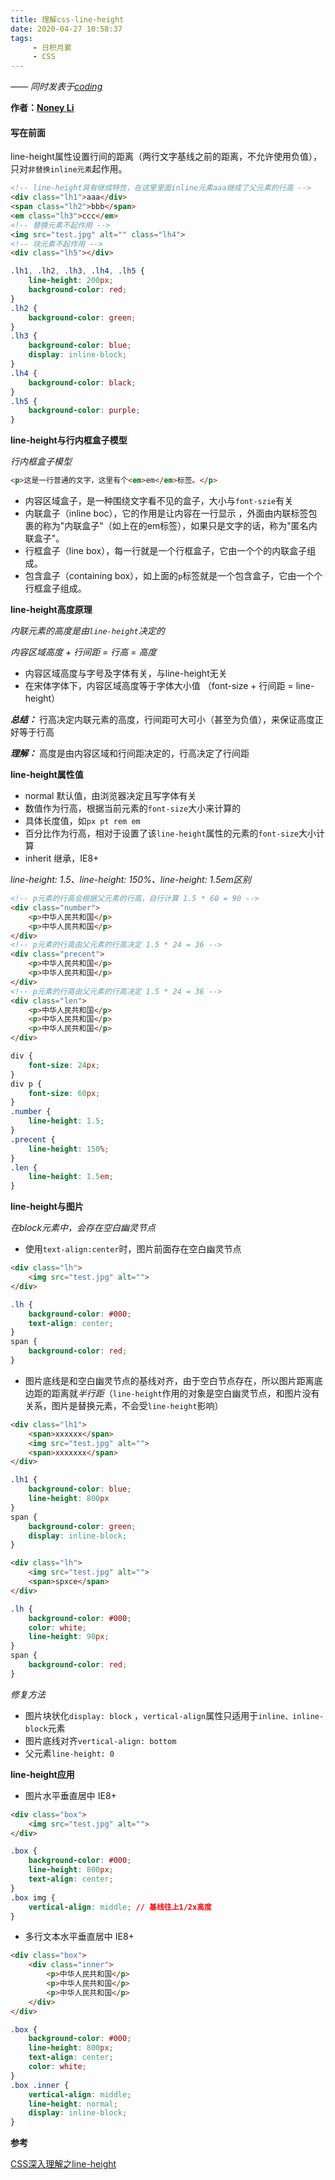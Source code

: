 ```yaml
---
title: 理解css-line-height
date: 2020-04-27 10:58:37
tags:
     - 日积月累
     - CSS
---
```


[Noney Li]: https://github.com/noney/ "noneyli"

*—— 同时发表于[coding](http://0kv30q.coding-pages.com/)*

__作者：[Noney Li]__

#### 写在前面

line-height属性设置行间的距离（两行文字基线之前的距离，不允许使用负值），只对`非替换inline元素`起作用。

```html
<!-- line-height具有继成特性，在这里里面inline元素aaa继成了父元素的行高 -->
<div class="lh1">aaa</div>
<span class="lh2">bbb</span>
<em class="lh3">ccc</em>
<!-- 替换元素不起作用 -->
<img src="test.jpg" alt="" class="lh4">
<!-- 块元素不起作用 -->
<div class="lh5"></div>
```

<!-- more -->

```css
.lh1, .lh2, .lh3, .lh4, .lh5 {
    line-height: 200px;
    background-color: red;
}
.lh2 {
    background-color: green;
}
.lh3 {
    background-color: blue;
    display: inline-block;
}
.lh4 {
    background-color: black;
}
.lh5 {
    background-color: purple;
}
```

**line-height与行内框盒子模型**

*行内框盒子模型*

```html
<p>这是一行普通的文字，这里有个<em>em</em>标签。</p>
```

- 内容区域盒子，是一种围绕文字看不见的盒子，大小与`font-szie`有关
- 内联盒子（inline boc），它的作用是让内容在一行显示 ，外面由内联标签包裹的称为"内联盒子"（如上在的em标签），如果只是文字的话，称为"匿名内联盒子"。
- 行框盒子（line box），每一行就是一个行框盒子，它由一个个的内联盒子组成。
- 包含盒子（containing box），如上面的`p`标签就是一个包含盒子，它由一个个行框盒子组成。

**line-height高度原理**

*内联元素的高度是由`line-height`决定的*

*内容区域高度 + 行间距 = 行高 = 高度*

- 内容区域高度与字号及字体有关，与line-height无关
- 在宋体字体下，内容区域高度等于字体大小值 （font-size + 行间距 = line-height）

***总结：*** 行高决定内联元素的高度，行间距可大可小（甚至为负值），来保证高度正好等于行高

***理解：*** 高度是由内容区域和行间距决定的，行高决定了行间距

**line-height属性值**

- normal 默认值，由浏览器决定且写字体有关
- <number> 数值作为行高，根据当前元素的`font-size`大小来计算的
- <length> 具体长度值，如`px pt rem em`
- <precent>百分比作为行高，相对于设置了该`line-height`属性的元素的`font-size`大小计算
- inherit 继承，IE8+

*line-height: 1.5、line-height: 150%、line-height: 1.5em区别*

```html
<!-- p元素的行高会根据父元素的行高，自行计算 1.5 * 60 = 90 -->
<div class="number">
    <p>中华人民共和国</p>
    <p>中华人民共和国</p>
</div>
<!-- p元素的行高由父元素的行高决定 1.5 * 24 = 36 -->
<div class="precent">
    <p>中华人民共和国</p>
    <p>中华人民共和国</p>
</div>
<!-- p元素的行高由父元素的行高决定 1.5 * 24 = 36 -->
<div class="len">
    <p>中华人民共和国</p>
    <p>中华人民共和国</p>
    <p>中华人民共和国</p>
</div>
```

```css
div {
    font-size: 24px;
}
div p {
    font-size: 60px;
}
.number {
    line-height: 1.5;
}
.precent {
    line-height: 150%;
}
.len {
    line-height: 1.5em;
}
```

**line-height与图片**

*在block元素中，会存在空白幽灵节点*

- 使用`text-align:center`时，图片前面存在空白幽灵节点

```html
<div class="lh">
    <img src="test.jpg" alt="">
</div>
```

```css
.lh {
    background-color: #000;
    text-align: center;
}
span {
    background-color: red;
}
```

- 图片底线是和空白幽灵节点的基线对齐，由于空白节点存在，所以图片距离底边距的距离就*半行距*（`line-height`作用的对象是空白幽灵节点，和图片没有关系，图片是替换元素，不会受`line-height`影响）

```html
<div class="lh1">
    <span>xxxxxx</span>
    <img src="test.jpg" alt="">
    <span>xxxxxxx</span>
</div>
```

```css
.lh1 {
    background-color: blue;
    line-height: 800px
}
span {
    background-color: green;
    display: inline-block;
}
```

```html
<div class="lh">
    <img src="test.jpg" alt="">
    <span>spxce</span>
</div>
```

```css
.lh {
    background-color: #000;
    color: white;
    line-height: 90px;
}
span {
    background-color: red;
}
```

*修复方法*

- 图片块状化`display: block` ，`vertical-align`属性只适用于`inline、inline-block`元素
- 图片底线对齐`vertical-align: bottom`
- 父元素`line-height: 0`

**line-height应用**

- 图片水平垂直居中 IE8+

```html
<div class="box">
    <img src="test.jpg" alt="">
</div>
```

```css
.box {
    background-color: #000;
    line-height: 800px;
    text-align: center;
}
.box img {
    vertical-align: middle; // 基线往上1/2x高度
}
```

- 多行文本水平垂直居中 IE8+

```html
<div class="box">
    <div class="inner">
        <p>中华人民共和国</p>
        <p>中华人民共和国</p>
        <p>中华人民共和国</p>
    </div>
</div>
```

```css
.box {
    background-color: #000;
    line-height: 800px;
    text-align: center;
    color: white;
}
.box .inner {
    vertical-align: middle;
    line-height: normal;
    display: inline-block;
}
```

**参考**

[CSS深入理解之line-height](https://www.imooc.com/learn/403)

